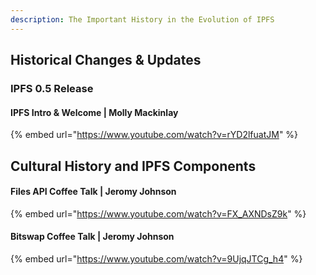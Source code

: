 ```yaml
---
description: The Important History in the Evolution of IPFS
---
```


## Historical Changes & Updates
<!-- Give a bit of context, 1 or 2 paragraphs -->

### IPFS 0.5 Release
<!-- Paragraph about content routing improvements -->

#### IPFS Intro & Welcome | Molly Mackinlay

<!-- Summary -->

{% embed url="https://www.youtube.com/watch?v=rYD2lfuatJM" %}

<!-- Important Points -->

## Cultural History and IPFS Components

#### Files API Coffee Talk | Jeromy Johnson

<!-- Add Summary -->

{% embed url="https://www.youtube.com/watch?v=FX_AXNDsZ9k" %}

<!-- Important Points -->

#### Bitswap Coffee Talk | Jeromy Johnson

<!-- Summary -->

{% embed url="https://www.youtube.com/watch?v=9UjqJTCg_h4" %}

<!-- Important Points -->
